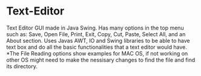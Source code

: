# Text-Editor
Text Editor GUI made in Java Swing. Has many options in the top menu such as: Save, Open File, Print, Exit, Copy, Cut, Paste, Select All, and an About section. Uses Javas AWT, IO and Swing libraries to be able to have text box and do all the basic functionalities that a text editor would have.
*The File Reading options show examples for MAC OS, if not working on other OS might need to make the nessisary changes to find the file and find its directory.
